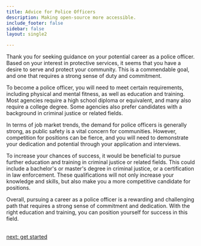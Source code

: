 ```yaml
---
title: Advice for Police Officers
description: Making open-source more accessible.
include_footer: false
sidebar: false
layout: single2

---
```


<p>
Thank you for seeking guidance on your potential career as a police officer. Based on your interest in protective services, it seems that you have a desire to serve and protect your community. This is a commendable goal, and one that requires a strong sense of duty and commitment.

To become a police officer, you will need to meet certain requirements, including physical and mental fitness, as well as education and training. Most agencies require a high school diploma or equivalent, and many also require a college degree. Some agencies also prefer candidates with a background in criminal justice or related fields.

In terms of job market trends, the demand for police officers is generally strong, as public safety is a vital concern for communities. However, competition for positions can be fierce, and you will need to demonstrate your dedication and potential through your application and interviews.

To increase your chances of success, it would be beneficial to pursue further education and training in criminal justice or related fields. This could include a bachelor's or master's degree in criminal justice, or a certification in law enforcement. These qualifications will not only increase your knowledge and skills, but also make you a more competitive candidate for positions.

Overall, pursuing a career as a police officer is a rewarding and challenging path that requires a strong sense of commitment and dedication. With the right education and training, you can position yourself for success in this field.

<br>
<a href="https://workdojos.com/lawenforcement/start">next: get started</a>
</p>